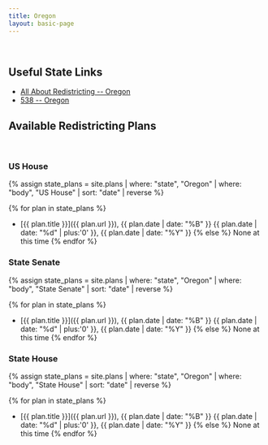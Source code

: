 ```yaml
---
title: Oregon
layout: basic-page
---
```


<br>

Useful State Links
---

- [All About Redistricting -- Oregon](https://redistricting.lls.edu/state/oregon/?cycle=2020&level=Congress&startdate=)
- [538 -- Oregon](https://projects.fivethirtyeight.com/redistricting-2022-maps/oregon/)

Available Redistricting Plans
---

<br>

### US House

{% assign state_plans = site.plans | where: "state", "Oregon" | where: "body", "US House" | sort: "date" | reverse %}

{% for plan in state_plans %}
- [{{ plan.title }}]({{ plan.url }}), {{ plan.date | date: "%B" }} {{ plan.date | date: "%d" | plus:'0' }}, {{ plan.date | date: "%Y" }}
{% else %}
None at this time
{% endfor %}

### State Senate

{% assign state_plans = site.plans | where: "state", "Oregon" | where: "body", "State Senate" | sort: "date" | reverse %}

{% for plan in state_plans %}
- [{{ plan.title }}]({{ plan.url }}), {{ plan.date | date: "%B" }} {{ plan.date | date: "%d" | plus:'0' }}, {{ plan.date | date: "%Y" }}
{% else %}
None at this time
{% endfor %}


### State House

{% assign state_plans = site.plans | where: "state", "Oregon" | where: "body", "State House" | sort: "date" | reverse %}

{% for plan in state_plans %}
- [{{ plan.title }}]({{ plan.url }}), {{ plan.date | date: "%B" }} {{ plan.date | date: "%d" | plus:'0' }}, {{ plan.date | date: "%Y" }}
{% else %}
None at this time
{% endfor %}
